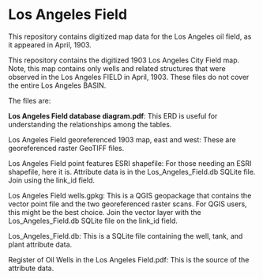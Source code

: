 # Los Angeles Field
This repository contains digitized map data for the Los Angeles oil field, as it appeared in April, 1903.

This repository contains the digitized 1903 Los Angeles City Field map. Note, this map contains only wells and related structures that were observed in the Los Angeles FIELD in April, 1903. These files do not cover the entire Los Angeles BASIN. 

The files are:

**Los Angeles Field database diagram.pdf**: This ERD is useful for understanding the relationships among the tables.

Los Angeles Field georeferenced 1903 map, east and west: These are georeferenced raster GeoTIFF files.

Los Angeles Field point features ESRI shapefile: For those needing an ESRI shapefile, here it is. Attribute data is in the Los_Angeles_Field.db SQLite file. Join using the link_id field.

Los Angeles Field wells.gpkg: This is a QGIS geopackage that contains the vector point file and the two georeferenced raster scans. For QGIS users, this might be the best choice. Join the vector layer with the Los_Angeles_Field.db SQLite file on the link_id field. 

Los_Angeles_Field.db: This is a SQLite file containing the well, tank, and plant attribute data.

Register of Oil Wells in the Los Angeles Field.pdf: This is the source of the attribute data. 
